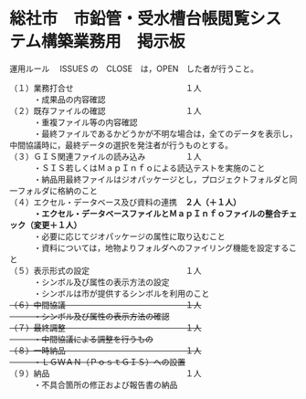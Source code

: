 # 総社市　市鉛管・受水槽台帳閲覧システム構築業務用　掲示板
運用ルール
　ISSUES の　CLOSE　は，OPEN　した者が行うこと。

（１）業務打合せ　　　　　　　　　　　　　　１人  
　　　・成果品の内容確認  
（２）既存ファイルの確認　　　　　　　　　　１人  
　　　・重複ファイル等の内容確認  
　　　・最終ファイルであるかどうかが不明な場合は，全てのデータを表示し，中間協議時に，最終データの選択を発注者が行うものとする。  
（３）ＧＩＳ関連ファイルの読み込み　　　　　１人  
　　　・ＳＩＳ若しくはＭａｐＩｎｆｏによる読込テストを実施のこと  
　　　・納品用最終ファイルはジオパッケージとし，プロジェクトフォルダと同一フォルダに格納のこと  
（４）エクセル・データベース及び資料の連携　**２人（＋１人）**  
　　　**・エクセル・データベースファイルとＭａｐＩｎｆｏファイルの整合チェック（変更＋１人）**  
　　　・必要に応じてジオパッケージの属性に取り込むこと  
　　　・資料については，地物よりフォルダへのファイリング機能を設定すること  
（５）表示形式の設定　　　　　　　　　　　　１人  
　　　・シンボル及び属性の表示方法の設定  
　　　・シンボルは市が提供するシンボルを利用のこと  
~~（６）中間協議　　　　　　　　　　　　　　　１人  
　　　・シンボル及び属性の表示方法の確認  
（７）最終調整　　　　　　　　　　　　　　　１人  
　　　・中間協議による調整を行うもの  
（８）一時納品　　　　　　　　　　　　　　　１人  
　　　・ＬＧＷＡＮ（ＰｏｓｔＧＩＳ）への設置~~  
（９）納品　　　　　　　　　　　　　　　　　１人  
　　　・不具合箇所の修正および報告書の納品  

